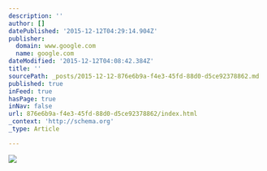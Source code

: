 ```yaml
---
description: ''
author: []
datePublished: '2015-12-12T04:29:14.904Z'
publisher:
  domain: www.google.com
  name: google.com
dateModified: '2015-12-12T04:08:42.384Z'
title: ''
sourcePath: _posts/2015-12-12-876e6b9a-f4e3-45fd-88d0-d5ce92378862.md
published: true
inFeed: true
hasPage: true
inNav: false
url: 876e6b9a-f4e3-45fd-88d0-d5ce92378862/index.html
_context: 'http://schema.org'
_type: Article

---
```

![](https://pbs.twimg.com/profile_images/493806472564711424/rMuSXKi6.png)
